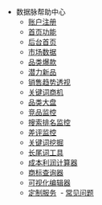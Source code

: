 - 数据脉帮助中心
  - [账户注册](user-signup.md)
  - [首页功能](landing.md)
  - [后台首页](dashboard.md)
  - [市场数据](market-data.md)
  - [品类爆款](bestsellers.md)
  - [潜力新品](growing-bs.md)
  - [销售趋势透视](sales-trends.md)
  - [关键词商机](keyword-research.md)
  - [品类大盘](category-overview.md)
  - [竞品监控](product-monitor.md)
  - [搜索排名监控](keyword-ranking-monitor.md)
  - [差评监控](review-monitor.md)
  - [关键词挖掘](keyword-digging.md)
  - [长尾词工具](free-keyword-digging.md)
  - [成本利润计算器](fee-calculator.md)
  - [商标查询器](trademark-search.md)
  - [可视化编辑器](visual-editor.md)
  - [定制服务](custom-service.md)
  - [常见问题](frequently-asked-questions.md)

